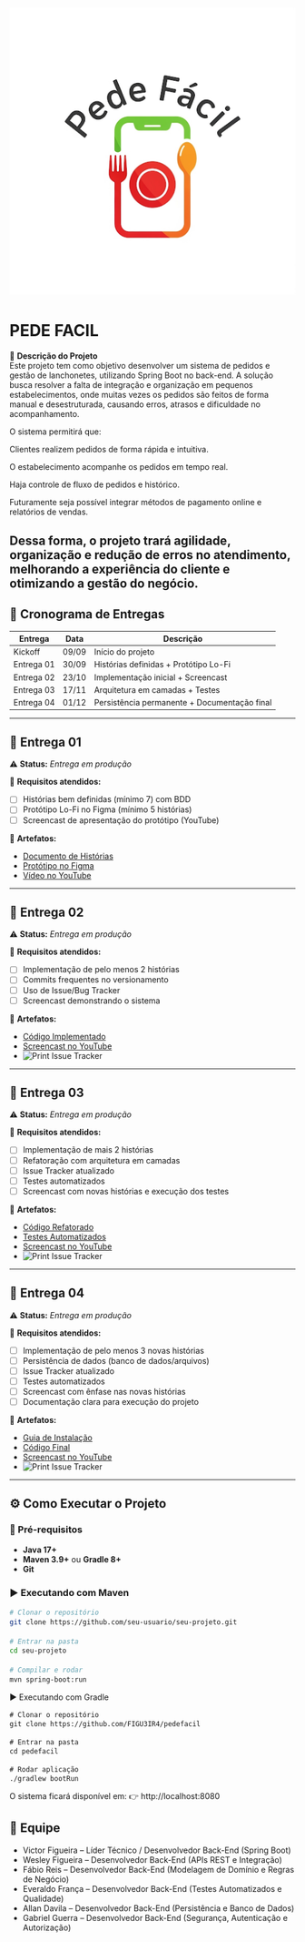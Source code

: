 # ![Logo do Projeto](./logo.png)  
# PEDE FACIL

📌 **Descrição do Projeto**  
Este projeto tem como objetivo desenvolver um sistema de pedidos e gestão de lanchonetes, utilizando Spring Boot no back-end. A solução busca resolver a falta de integração e organização em pequenos estabelecimentos, onde muitas vezes os pedidos são feitos de forma manual e desestruturada, causando erros, atrasos e dificuldade no acompanhamento.

O sistema permitirá que:

Clientes realizem pedidos de forma rápida e intuitiva.

O estabelecimento acompanhe os pedidos em tempo real.

Haja controle de fluxo de pedidos e histórico.

Futuramente seja possível integrar métodos de pagamento online e relatórios de vendas.

Dessa forma, o projeto trará agilidade, organização e redução de erros no atendimento, melhorando a experiência do cliente e otimizando a gestão do negócio.
---

## 📅 Cronograma de Entregas  
| Entrega | Data | Descrição |
|---------|------|-----------|
| Kickoff | 09/09 | Início do projeto |
| Entrega 01 | 30/09 | Histórias definidas + Protótipo Lo-Fi |
| Entrega 02 | 23/10 | Implementação inicial + Screencast |
| Entrega 03 | 17/11 | Arquitetura em camadas + Testes |
| Entrega 04 | 01/12 | Persistência permanente + Documentação final |

---

## 🚀 Entrega 01  
⚠️ **Status:** *Entrega em produção*  

📌 **Requisitos atendidos:**  
- [ ] Histórias bem definidas (mínimo 7) com BDD  
- [ ] Protótipo Lo-Fi no Figma (mínimo 5 histórias)  
- [ ] Screencast de apresentação do protótipo (YouTube)  

📎 **Artefatos:**  
- [Documento de Histórias](https://trello.com/b/0dliEqij/pede-facil)  
- [Protótipo no Figma]()  
- [Vídeo no YouTube]()  

---

## 🚀 Entrega 02  
⚠️ **Status:** *Entrega em produção*  

📌 **Requisitos atendidos:**  
- [ ] Implementação de pelo menos 2 histórias  
- [ ] Commits frequentes no versionamento  
- [ ] Uso de Issue/Bug Tracker  
- [ ] Screencast demonstrando o sistema  

📎 **Artefatos:**  
- [Código Implementado]()  
- [Screencast no YouTube]()  
- ![Print Issue Tracker](./docs/issue-tracker.png)  

---

## 🚀 Entrega 03  
⚠️ **Status:** *Entrega em produção*  

📌 **Requisitos atendidos:**  
- [ ] Implementação de mais 2 histórias  
- [ ] Refatoração com arquitetura em camadas  
- [ ] Issue Tracker atualizado  
- [ ] Testes automatizados  
- [ ] Screencast com novas histórias e execução dos testes  

📎 **Artefatos:**  
- [Código Refatorado]()  
- [Testes Automatizados]()  
- [Screencast no YouTube]()  
- ![Print Issue Tracker](./docs/issue-tracker-v2.png)  

---

## 🚀 Entrega 04  
⚠️ **Status:** *Entrega em produção*  

📌 **Requisitos atendidos:**  
- [ ] Implementação de pelo menos 3 novas histórias  
- [ ] Persistência de dados (banco de dados/arquivos)  
- [ ] Issue Tracker atualizado  
- [ ] Testes automatizados  
- [ ] Screencast com ênfase nas novas histórias  
- [ ] Documentação clara para execução do projeto  

📎 **Artefatos:**  
- [Guia de Instalação]()  
- [Código Final]()  
- [Screencast no YouTube]()  
- ![Print Issue Tracker](./docs/issue-tracker-v3.png)  

---

## ⚙️ Como Executar o Projeto  

### 🔧 Pré-requisitos  
- **Java 17+**  
- **Maven 3.9+** ou **Gradle 8+**  
- **Git**  

### ▶️ Executando com Maven  
```bash
# Clonar o repositório
git clone https://github.com/seu-usuario/seu-projeto.git

# Entrar na pasta
cd seu-projeto

# Compilar e rodar
mvn spring-boot:run 
```
▶️ Executando com Gradle
```
# Clonar o repositório
git clone https://github.com/FIGU3IR4/pedefacil

# Entrar na pasta
cd pedefacil

# Rodar aplicação
./gradlew bootRun
```
O sistema ficará disponível em:
👉 http://localhost:8080

## 👥 Equipe  
- Victor Figueira – Líder Técnico / Desenvolvedor Back-End (Spring Boot)  
- Wesley Figueira – Desenvolvedor Back-End (APIs REST e Integração)  
- Fábio Reis – Desenvolvedor Back-End (Modelagem de Domínio e Regras de Negócio)  
- Everaldo França – Desenvolvedor Back-End (Testes Automatizados e Qualidade)  
- Allan Davila – Desenvolvedor Back-End (Persistência e Banco de Dados)  
- Gabriel Guerra – Desenvolvedor Back-End (Segurança, Autenticação e Autorização)  

